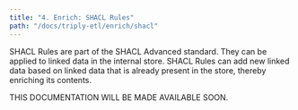 ```yaml
---
title: "4. Enrich: SHACL Rules"
path: "/docs/triply-etl/enrich/shacl"
---
```


SHACL Rules are part of the SHACL Advanced standard.  They can be applied to linked data in the internal store.  SHACL Rules can add new linked data based on linked data that is already present in the store, thereby enriching its contents.

<!-- TODO -->

THIS DOCUMENTATION WILL BE MADE AVAILABLE SOON.

